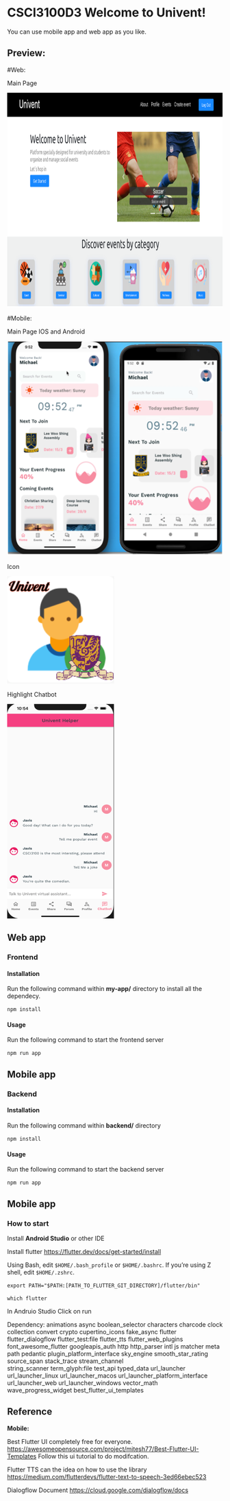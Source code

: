 # CSCI3100D3 Welcome to Univent!

You can use mobile app and web app as you like.

## Preview:

#Web:

Main Page

<img src="https://github.com/AlbertngSeadragon/CSCI3100D3/blob/main/Picture%202.png" width="1000" height="500">

#Mobile:

Main Page IOS and Android

<img src="https://github.com/AlbertngSeadragon/CSCI3100D3/blob/main/Picture%201.png" width="700" height="500">

Icon

<img src="https://github.com/AlbertngSeadragon/CSCI3100D3/blob/main/Mobile%20Icon.png" width="250" height="250">

Highlight Chatbot

<img src="https://github.com/AlbertngSeadragon/CSCI3100D3/blob/main/Picture%203.png" width="250" height="500">


## Web app

### Frontend

#### Installation

Run the following command within **my-app/** directory to install all the dependecy.

    npm install

#### Usage

Run the following command to start the frontend server

    npm run app

## Mobile app

### Backend

#### Installation

Run the following command within **backend/** directory

    npm install

#### Usage

Run the following command to start the backend server

    npm run app

## Mobile app

### How to start
Install **Android Studio** or other IDE

Install flutter https://flutter.dev/docs/get-started/install

Using Bash, edit `$HOME/.bash_profile` or `$HOME/.bashrc`. If you’re using Z shell, edit `$HOME/.zshrc`.

```
export PATH="$PATH:[PATH_TO_FLUTTER_GIT_DIRECTORY]/flutter/bin"
```
```
which flutter
```
In Andruio Studio Click on run

Dependency:
animations
async
boolean_selector
characters
charcode
clock
collection
convert
crypto
cupertino_icons
fake_async
flutter
flutter_dialogflow
flutter_test:file
flutter_tts
flutter_web_plugins
font_awesome_flutter
googleapis_auth
http
http_parser
intl
js
matcher
meta
path
pedantic
plugin_platform_interface
sky_engine
smooth_star_rating
source_span
stack_trace 
stream_channel  
string_scanner
term_glyph:file
test_api
typed_data
url_launcher
url_launcher_linux
url_launcher_macos
url_launcher_platform_interface 
url_launcher_web
url_launcher_windows
vector_math
wave_progress_widget
best_flutter_ui_templates

## Reference
**Mobile:**

Best Flutter UI completely free for everyone. https://awesomeopensource.com/project/mitesh77/Best-Flutter-UI-Templates Follow this ui tutorial to do modifcation.

Flutter TTS can the idea on how to use the library https://medium.com/flutterdevs/flutter-text-to-speech-3ed66ebec523

Dialogflow Document https://cloud.google.com/dialogflow/docs
